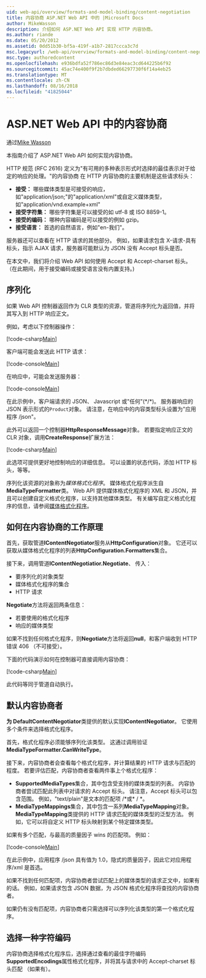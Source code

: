 ```yaml
---
uid: web-api/overview/formats-and-model-binding/content-negotiation
title: 内容协商 ASP.NET Web API 中的 |Microsoft Docs
author: MikeWasson
description: 介绍如何 ASP.NET Web API 实现 HTTP 内容协商。
ms.author: riande
ms.date: 05/20/2012
ms.assetid: 0dd51b30-bf5a-419f-a1b7-2817ccca3c7d
msc.legacyurl: /web-api/overview/formats-and-model-binding/content-negotiation
msc.type: authoredcontent
ms.openlocfilehash: e936bdfa52f786ec86d3e84eac3cd644225b6f92
ms.sourcegitcommit: 45ac74e400f9f2b7dbded66297730f6f14a4eb25
ms.translationtype: MT
ms.contentlocale: zh-CN
ms.lasthandoff: 08/16/2018
ms.locfileid: "41825044"
---
```

<a name="content-negotiation-in-aspnet-web-api"></a>ASP.NET Web API 中的内容协商
====================
通过[Mike Wasson](https://github.com/MikeWasson)

本指南介绍了 ASP.NET Web API 如何实现内容协商。

HTTP 规范 (RFC 2616) 定义为"有可用的多种表示形式时选择的最佳表示对于给定的响应的处理。"的内容协商 在 HTTP 内容协商的主要机制是这些请求标头：

- **接受：** 哪些媒体类型是可接受的响应，如"application/json;"的"application/xml"或自定义媒体类型，如&quot;application/vnd.example+xml&quot;
- **接受字符集：** 哪些字符集是可以接受的如 utf-8 或 ISO 8859-1。
- **接受的编码：** 哪种内容编码是可以接受的例如 gzip。
- **接受语言：** 首选的自然语言，例如"en-我们"。

服务器还可以查看在 HTTP 请求的其他部分。 例如，如果请求包含 X-请求-具有标头，指示 AJAX 请求，服务器可能默认为 JSON 没有 Accept 标头是否。

在本文中，我们将介绍 Web API 如何使用 Accept 和 Accept-charset 标头。 （在此期间，用于接受编码或接受语言没有内置支持。)

## <a name="serialization"></a>序列化

如果 Web API 控制器返回作为 CLR 类型的资源，管道将序列化为返回值，并将其写入到 HTTP 响应正文。

例如，考虑以下控制器操作：

[!code-csharp[Main](content-negotiation/samples/sample1.cs)]

客户端可能会发送此 HTTP 请求：

[!code-console[Main](content-negotiation/samples/sample2.cmd)]

在响应中，可能会发送服务器：

[!code-console[Main](content-negotiation/samples/sample3.cmd)]

在此示例中，客户端请求的 JSON、 Javascript 或"任何"(\*/\*)。 服务器响应的 JSON 表示形式的`Product`对象。 请注意，在响应中的内容类型标头设置为&quot;应用程序 /json&quot;。

此外可以返回一个控制器**HttpResponseMessage**对象。 若要指定响应正文的 CLR 对象，调用**CreateResponse**扩展方法：

[!code-csharp[Main](content-negotiation/samples/sample4.cs)]

此选项可提供更好地控制响应的详细信息。 可以设置的状态代码，添加 HTTP 标头，等等。

序列化该资源的对象称为*媒体格式化程序*。 媒体格式化程序派生自**MediaTypeFormatter**类。 Web API 提供媒体格式化程序的 XML 和 JSON，并且可以创建自定义格式化程序，以支持其他媒体类型。 有关编写自定义格式化程序的信息，请参阅[媒体格式化程序](media-formatters.md)。

## <a name="how-content-negotiation-works"></a>如何在内容协商的工作原理

首先，获取管道**IContentNegotiator**服务从**HttpConfiguration**对象。 它还可以获取从媒体格式化程序的列表**HttpConfiguration.Formatters**集合。

接下来，调用管道**IContentNegotiatior.Negotiate**、 传入：

- 要序列化的对象类型
- 媒体格式化程序的集合
- HTTP 请求

**Negotiate**方法将返回两条信息：

- 若要使用的格式化程序
- 响应的媒体类型

如果不找到任何格式化程序，则**Negotiate**方法将返回**null**，和客户端收到 HTTP 错误 406 （不可接受）。

下面的代码演示如何在控制器可直接调用内容协商：

[!code-csharp[Main](content-negotiation/samples/sample5.cs)]

此代码等同于管道自动执行。

## <a name="default-content-negotiator"></a>默认内容协商者

**为 DefaultContentNegotiator**类提供的默认实现**IContentNegotiator**。 它使用多个条件来选择格式化程序。

首先，格式化程序必须能够序列化该类型。 这通过调用验证**MediaTypeFormatter.CanWriteType**。

接下来，内容协商者会查看每个格式化程序，并计算结果的 HTTP 请求与匹配的程度。 若要评估匹配，内容协商者查看两件事上个格式化程序：

- **SupportedMediaTypes**集合，其中包含受支持的媒体类型的列表。 内容协商者尝试匹配此列表中对请求的 Accept 标头。 请注意，Accept 标头可以包含范围。 例如，"text/plain"是文本的匹配项 /\*或\* / \*。
- **MediaTypeMappings**集合，其中包含一系列**MediaTypeMapping**对象。 **MediaTypeMapping**类提供的 HTTP 请求匹配的媒体类型的泛型方法。 例如，它可以将自定义 HTTP 标头映射到某个特定媒体类型。

如果有多个匹配，与最高的质量因子 wins 的匹配项。 例如：

[!code-console[Main](content-negotiation/samples/sample6.cmd)]

在此示例中，应用程序 /json 具有值为 1.0，隐式的质量因子，因此它对应用程序/xml 是首选。

如果不找到任何匹配项，内容协商者尝试匹配上的媒体类型的请求正文中，如果有的话。 例如，如果请求包含 JSON 数据，为 JSON 格式化程序将查找的内容协商者。

如果仍有没有匹配项，内容协商者只需选择可以序列化该类型的第一个格式化程序。

## <a name="selecting-a-character-encoding"></a>选择一种字符编码

内容协商选择格式化程序后，选择通过查看的最佳字符编码**SupportedEncodings**属性格式化程序，并将其与请求中的 Accept-charset 标头匹配 （如果有）。
